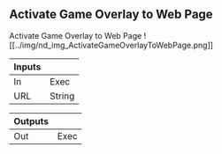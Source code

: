 ## Activate Game Overlay to Web Page
Activate Game Overlay to Web Page
![[../img/nd_img_ActivateGameOverlayToWebPage.png]]

|Inputs||
|--|--|
| In | Exec |
| URL | String |

|Outputs||
|--|--|
| Out | Exec |
